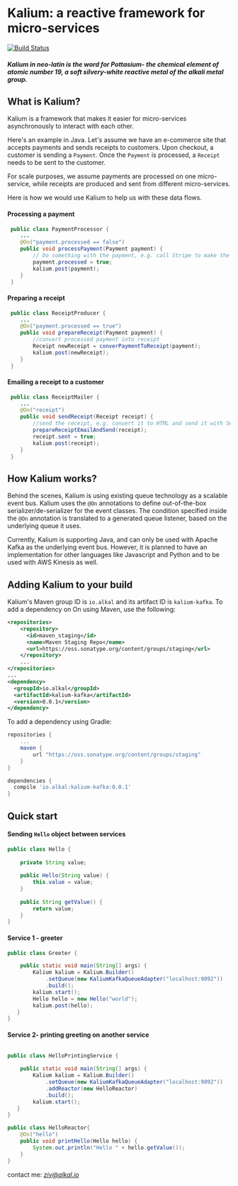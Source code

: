# Kalium: a reactive framework for micro-services
[![Build Status](https://travis-ci.org/alkal-io/kalium.svg?branch=master)](https://travis-ci.org/alkal-io/kalium)

#### _Kalium in neo-latin is the word for Pottasium- the chemical element of atomic number 19, a soft silvery-white reactive metal of the alkali metal group._

## What is Kalium?

Kalium is a framework that makes it easier for micro-services asynchronously to interact with each other.

Here's an example in Java. Let's assume we have an e-commerce site that accepts payments and sends receipts to customers. Upon checkout, a customer is sending a ```Payment```. Once the ```Payment``` is processed, a ```Receipt``` needs to be sent to the customer.

For scale purposes, we assume payments are processed on one micro-service, while receipts are produced and sent from different micro-services.

Here is how we would use Kalium to help us with these data flows.

#### Processing a payment
``` java
 public class PaymentProcessor {
    ...
    @On("payment.processed == false")
    public void processPayment(Payment payment) {
        // Do something with the payment, e.g. call Stripe to make the actual payment
        payment.processed = true;
        kalium.post(payment);
    }
 }
```

#### Preparing a receipt
``` java
 public class ReceiptProducer {
    ...
    @On("payment.processed == true")
    public void prepareReceipt(Payment payment) {
        //convert processed payment into receipt
        Receipt newReceipt = converPaymentToReceipt(payment);
        kalium.post(newReceipt);
    }
 }
```

#### Emailing a receipt to a customer
``` java
 public class ReceiptMailer {
    ...
    @On("receipt")
    public void sendReceipt(Receipt receipt) {
        //send the receipt, e.g. convert it to HTML and send it with SendGrid
        prepareReceiptEmailAndSend(receipt);
        receipt.sent = true;
        kalium.post(receipt);
    }
 }
```

## How Kalium works?
Behind the scenes, Kalium is using existing queue technology as a scalable event bus. Kalium uses the ```@On``` annotations to define out-of-the-box serializer/de-serializer for the event classes. The condition specified inside the ```@On``` annotation is translated to a generated queue listener, based on the underlying queue it uses.

Currently, Kalium is supporting Java, and can only be used with Apache Kafka as the underlying event bus. However, it is planned to have an implementation for other languages like Javascript and Python and to be used with AWS Kinesis as well.


## Adding Kalium to your build

Kalium's Maven group ID is `io.alkal` and its artifact ID is `kalium-kafka`.
To add a dependency on On using Maven, use the following:

```xml
<repositories>
    <repository>
      <id>maven_staging</id>
      <name>Maven Staging Repo</name>
      <url>https://oss.sonatype.org/content/groups/staging</url>
    </repository>
    ...
</repositories>
...
<dependency>
  <groupId>io.alkal</groupId>
  <artifactId>kalium-kafka</artifactId>
  <version>0.0.1</version>
</dependency>
```

To add a dependency using Gradle:

```gradle
repositories {
    ... 
    maven {
        url "https://oss.sonatype.org/content/groups/staging"
    }
}

dependencies {
  compile 'io.alkal:kalium-kafka:0.0.1'
}
```

## Quick start
#### Sending ```Hello``` object between services
``` java
public class Hello {
    
    private String value;
    
    public Hello(String value) {
        this.value = value;
    }
    
    public String getValue() {
        return value;
    }
}
```

#### Service 1 - greeter
``` java
public class Greeter {

    public static void main(String[] args) {
        Kalium kalium = Kalium.Builder()
            .setQueue(new KaliumKafkaQueueAdapter("localhost:9092"))
            .build();
        kalium.start();
        Hello hello = new Hello("world");
        kalium.post(hello);
   }
}
```

#### Service 2- printing greeting on another service
``` java

public class HelloPrintingService {

    public static void main(String[] args) {
        Kalium kalium = Kalium.Builder()
            .setQueue(new KaliumKafkaQueueAdapter("localhost:9092"))
            .addReactor(new HelloReactor)
            .build();
        kalium.start();
   }
}

public class HelloReactor{
    @On("hello")
    public void printHello(Hello hello) {
        System.out.println("Hello " + hello.getValue());
    }
}
```





contact me: _*ziv@alkal.io*_
